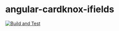 # angular-cardknox-ifields

[![Build and Test](https://github.com/cardknox/angular-cardknox-ifields/actions/workflows/build-and-test.yml/badge.svg)](https://github.com/cardknox/angular-cardknox-ifields/actions/workflows/build-and-test.yml)

